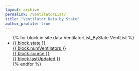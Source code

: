 ```yaml
---
layout: archive
permalink: /VentilatorList/
title: "Ventilator Data by State"
author_profile: true
---
```

<ul class=”job-listing">
  {% for block in site.data.VentilatorList_ByState.VentList %}
    <a href=”{{ block.url | prepend: site.baseurl }}”>
      <li>
        <div class=”state">
          {{ block.state }}
        </div>
        <div class=”numVentilators">
          {{ block.numVentilators }}
        </div>
        <div class=”source">
          {{ block.source }}
        </div>
        <div class=”lastUpdated">
          {{ block.lastUpdated }}
        </div>
      </li>
    </a>
  {% endfor %}
</ul>
